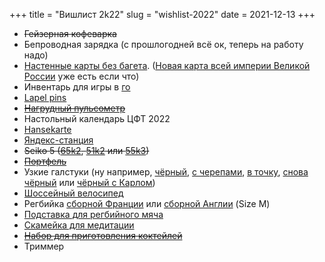 +++
title = "Вишлист 2k22"
slug = "wishlist-2022"
date = 2021-12-13
+++

* ~~Гейзерная кофеварка~~
* Бепроводная зарядка (с прошлогодней всё ок, теперь на работу надо)
* [Настенные карты без багета](http://ky-map.ru/catalog/). ([Новая карта всей империи Великой России](http://ky-map.ru/catalog/map-06/) уже есть если что)
* Инвентарь для игры в [го](https://ru.wikipedia.org/wiki/%D0%93%D0%BE)
* [Lapel pins](https://friendfunction.ru/shop/znachki-tatu-patchi/)
* ~~[Нагрудный пульсометр](https://www.ozon.ru/context/detail/id/158209289/)~~
* Настольный календарь ЦФТ 2022
* [Hansekarte](https://www.kalimedia.info/druckwerke/hansekarte/)
* [Яндекс-станция](https://music.yandex.ru/station)
* ~~Seiko 5 ([65k2](https://www.seikowatches.com/ru-ru/products/5sports/srpd65k2), [51k2](https://www.seikowatches.com/ru-ru/products/5sports/srpd51k2) или [55k3](https://www.seikowatches.com/ru-ru/products/5sports/srpd55k3))~~
* ~~[Портфель](https://ashwoodleather.ru/products/portfel_gareth_chestnut_brown)~~
* Узкие галстуки (ну например, [чёрный](https://www.farfetch.com/ru/shopping/men/saint-laurent--item-15764302.aspx), [с черепами](https://www.farfetch.com/ru/shopping/men/alexander-mcqueen--item-12116710.aspx), [в точку](https://www.farfetch.com/ru/shopping/men/fendi--item-16369312.aspx), [снова чёрный](https://www.farfetch.com/ru/shopping/men/givenchy--item-17012901.aspx) или [чёрный с Карлом](https://www.farfetch.com/ru/shopping/men/karl-lagerfeld--item-17066256.aspx))
* [Шоссейный велосипед](https://www.ozon.ru/product/shosseynyy-velosiped-cube-attain-28-2021-311770743)
* Регбийка [сборной Франции](https://www.lecoqsportif.com/uk-en/e-shop/rugby-ffr-jersey) или [сборной Англии](https://www.lovell-rugby.co.uk/shop/international/england) (Size M)
* [Подставка для регбийного мяча](https://www.ozon.ru/product/podstavka-dlya-regbiynogo-myacha-canterbury-326538499/)
* [Скамейка для медитации](https://www.ozon.ru/product/skameyka-dlya-meditatsii-ramayoga-bezhevyy-181045701)
* ~~[Набор для приготовления коктейлей](https://www.todrink.ru/product/nabor-dlya-prigotovleniya-kokteyley-vse-vklyucheno)~~
* Триммер
